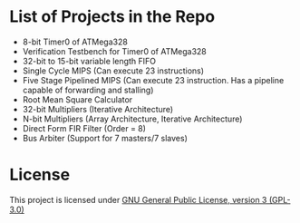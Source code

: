 List of Projects in the Repo
==============================

* 8-bit Timer0 of ATMega328
* Verification Testbench for Timer0 of ATMega328
* 32-bit to 15-bit variable length FIFO
* Single Cycle MIPS (Can execute 23 instructions)
* Five Stage Pipelined MIPS (Can execute 23 instruction. Has a pipeline capable of forwarding and stalling)
* Root Mean Square Calculator
* 32-bit Multipliers (Iterative Architecture)
* N-bit Multipliers (Array Architecture, Iterative Architecture)
* Direct Form FIR Filter (Order = 8)
* Bus Arbiter (Support for 7 masters/7 slaves)

License 
========

This project is licensed under [GNU General Public License, version 3 (GPL-3.0)](http://www.gnu.org/licenses/gpl-3.0.txt)
